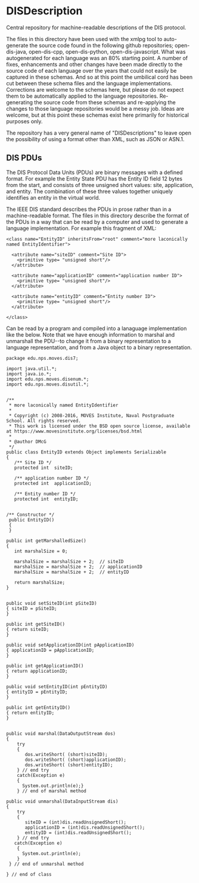 # DISDescription

Central repository for machine-readable descriptions of the DIS protocol.

The files in this directory have been used with the xmlpg tool to auto-generate the source code found in the following github repositories; open-dis-java, open-dis-cpp, open-dis-python, open-dis-javascript.
What was autogenerated for each language was an 80% starting point.
A number of fixes, enhancements and other changes have been made directly to the source code of each language over the years that could not easily be captured in these schemas.
And so at this point the umbilical cord has been cut between these schema files and the language implementations.
Corrections are welcome to the schemas here, but please do not expect them to be automatically applied to the language repositories.
Re-generating the source code from these schemas and re-applying the changes to those language repositories would be a messy job.
Ideas are welcome, but at this point these schemas exist here primarily for historical purposes only.

The repository has a very general name of "DISDescriptions" to leave open the possibility of using a format other than XML, such as JSON or ASN.1.

## DIS PDUs

The DIS Protocol Data Units (PDUs) are binary messages with a defined format.
For example the Entity State PDU has the Entity ID field 12 bytes from the start, and consists of three unsigned short values: site, application, and entity.
The combination of these three values together uniquely identifies an entity in the virtual world.

The IEEE DIS standard describes the PDUs in prose rather than in a machine-readable format.
The files in this directory describe the format of the PDUs in a way that can be read by a computer and used to generate a language implementation.
For example this fragment of XML:
~~~~
<class name="EntityID" inheritsFrom="root" comment="more laconically named EntityIdentifier">

  <attribute name="siteID" comment="Site ID">
    <primitive type= "unsigned short"/>
  </attribute>
  
  <attribute name="applicationID" comment="application number ID">
    <primitive type= "unsigned short"/>
  </attribute>
  
  <attribute name="entityID" comment="Entity number ID">
    <primitive type= "unsigned short"/>
  </attribute>
  
</class>
~~~~
Can be read by a program and compiled into a lanaguage implementation like the below.
Note that we have enough information to marshal and unmarshall the PDU--to change it from a binary representation to a language representation, and from a Java object to a binary representation.

~~~~
package edu.nps.moves.dis7;

import java.util.*;
import java.io.*;
import edu.nps.moves.disenum.*;
import edu.nps.moves.disutil.*;


/**
 * more laconically named EntityIdentifier
 *
 * Copyright (c) 2008-2016, MOVES Institute, Naval Postgraduate School. All rights reserved.
 * This work is licensed under the BSD open source license, available at https://www.movesinstitute.org/licenses/bsd.html
 *
 * @author DMcG
 */
public class EntityID extends Object implements Serializable
{
   /** Site ID */
   protected int  siteID;

   /** application number ID */
   protected int  applicationID;

   /** Entity number ID */
   protected int  entityID;


/** Constructor */
 public EntityID()
 {
 }

public int getMarshalledSize()
{
   int marshalSize = 0; 

   marshalSize = marshalSize + 2;  // siteID
   marshalSize = marshalSize + 2;  // applicationID
   marshalSize = marshalSize + 2;  // entityID

   return marshalSize;
}


public void setSiteID(int pSiteID)
{ siteID = pSiteID;
}

public int getSiteID()
{ return siteID; 
}

public void setApplicationID(int pApplicationID)
{ applicationID = pApplicationID;
}

public int getApplicationID()
{ return applicationID; 
}

public void setEntityID(int pEntityID)
{ entityID = pEntityID;
}

public int getEntityID()
{ return entityID; 
}


public void marshal(DataOutputStream dos)
{
    try 
    {
       dos.writeShort( (short)siteID);
       dos.writeShort( (short)applicationID);
       dos.writeShort( (short)entityID);
    } // end try 
    catch(Exception e)
    { 
      System.out.println(e);}
    } // end of marshal method

public void unmarshal(DataInputStream dis)
{
    try 
    {
       siteID = (int)dis.readUnsignedShort();
       applicationID = (int)dis.readUnsignedShort();
       entityID = (int)dis.readUnsignedShort();
    } // end try 
   catch(Exception e)
    { 
      System.out.println(e); 
    }
 } // end of unmarshal method 

} // end of class
~~~~
